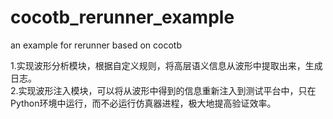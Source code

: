 # cocotb_rerunner_example
an example for rerunner based on cocotb

1.实现波形分析模块，根据自定义规则，将高层语义信息从波形中提取出来，生成日志。  
2.实现波形注入模块，可以将从波形中得到的信息重新注入到测试平台中，只在Python环境中运行，而不必运行仿真器进程，极大地提高验证效率。
